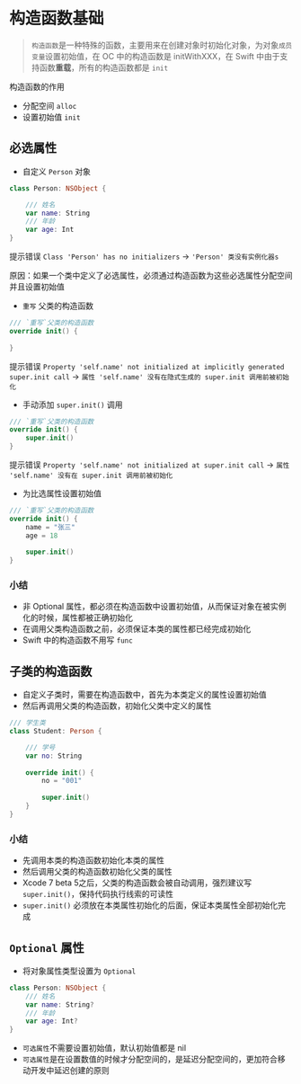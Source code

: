 # 构造函数基础

> `构造函数`是一种特殊的函数，主要用来在创建对象时初始化对象，为对象`成员变量`设置初始值，在 OC 中的构造函数是 initWithXXX，在 Swift 中由于支持函数**重载**，所有的构造函数都是 `init`

构造函数的作用

* 分配空间 `alloc`
* 设置初始值 `init`

## 必选属性

* 自定义 `Person` 对象

```swift
class Person: NSObject {

    /// 姓名
    var name: String
    /// 年龄
    var age: Int
}
```

提示错误 `Class 'Person' has no initializers` -> `'Person' 类没有实例化器s`

原因：如果一个类中定义了必选属性，必须通过构造函数为这些必选属性分配空间并且设置初始值

* `重写` 父类的构造函数

```swift
/// `重写`父类的构造函数
override init() {
    
}
```

提示错误 `Property 'self.name' not initialized at implicitly generated super.init call` -> `属性 'self.name' 没有在隐式生成的 super.init 调用前被初始化`

* 手动添加 `super.init()` 调用

```swift
/// `重写`父类的构造函数
override init() {
    super.init()
}
```

提示错误 `Property 'self.name' not initialized at super.init call` -> `属性 'self.name' 没有在 super.init 调用前被初始化`

* 为比选属性设置初始值

```swift
/// `重写`父类的构造函数
override init() {
    name = "张三"
    age = 18
    
    super.init()
}
```

### 小结

* 非 Optional 属性，都必须在构造函数中设置初始值，从而保证对象在被实例化的时候，属性都被正确初始化
* 在调用父类构造函数之前，必须保证本类的属性都已经完成初始化
* Swift 中的构造函数不用写 `func`

## 子类的构造函数

* 自定义子类时，需要在构造函数中，首先为本类定义的属性设置初始值
* 然后再调用父类的构造函数，初始化父类中定义的属性

```swift
/// 学生类
class Student: Person {

    /// 学号
    var no: String
    
    override init() {
        no = "001"
        
        super.init()
    }
}
```

### 小结

* 先调用本类的构造函数初始化本类的属性
* 然后调用父类的构造函数初始化父类的属性
* Xcode 7 beta 5之后，父类的构造函数会被自动调用，强烈建议写 `super.init()`，保持代码执行线索的可读性
* `super.init()` 必须放在本类属性初始化的后面，保证本类属性全部初始化完成

## `Optional` 属性

* 将对象属性类型设置为 `Optional`

```swift
class Person: NSObject {
    /// 姓名
    var name: String?
    /// 年龄
    var age: Int?
}
```

* `可选属性`不需要设置初始值，默认初始值都是 nil
* `可选属性`是在设置数值的时候才分配空间的，是延迟分配空间的，更加符合移动开发中延迟创建的原则
